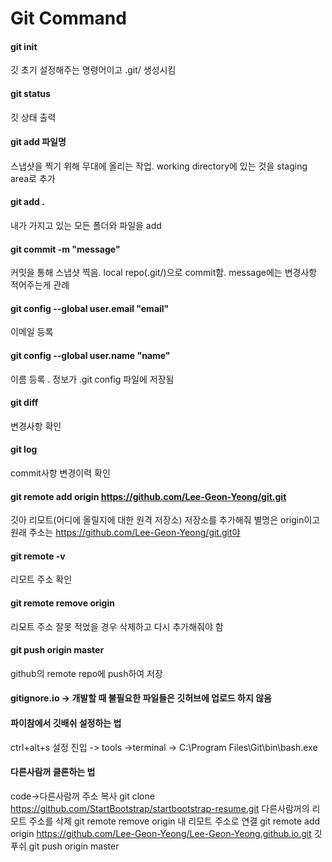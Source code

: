 # Git Command

#### git init

깃 초기 설정해주는 명령어이고 .git/ 생성시킴

#### git status

깃 상태 출력

#### git add 파일명

스냅샷을 찍기 위해 무대에 올리는 작업.  working directory에 있는 것을 staging area로 추가

#### git add .

내가 가지고 있는 모든 폴더와 파일을 add

#### git commit -m "message"

커밋을 통해 스냅샷 찍음. local repo(.git/)으로 commit함. message에는 변경사항 적어주는게 관례

#### git config --global user.email "email" 

이메일 등록

#### git config --global user.name "name"

이름 등록 . 정보가 .git config 파일에 저장됨

#### git diff 

변경사항 확인

#### git log

commit사항 변경이력 확인

#### git remote add origin https://github.com/Lee-Geon-Yeong/git.git

깃아 리모트(어디에 올릴지에 대한 원격 저장소) 저장소를 추가해줘 별명은 origin이고 원래 주소는 https://github.com/Lee-Geon-Yeong/git.git야

#### git remote -v

리모트 주소 확인

#### git remote remove origin

리모트 주소 잘못 적었을 경우 삭제하고 다시 추가해줘야 함

#### git push origin master

github의 remote repo에 push하여 저장

#### gitignore.io -> 개발할 때 불필요한 파일들은 깃허브에 업로드 하지 않음 

#### 파이참에서 깃배쉬 설정하는 법 
ctrl+alt+s 설정 진입 -> tools ->terminal -> C:\Program Files\Git\bin\bash.exe

#### 다른사람꺼 클론하는 법 
code->다른사람꺼 주소 복사
git clone https://github.com/StartBootstrap/startbootstrap-resume.git
다른사람꺼의 리모트 주소를 삭제
git remote remove origin
내 리모트 주소로 연결
git remote add origin https://github.com/Lee-Geon-Yeong/Lee-Geon-Yeong.github.io.git
깃 푸쉬
git push origin master
